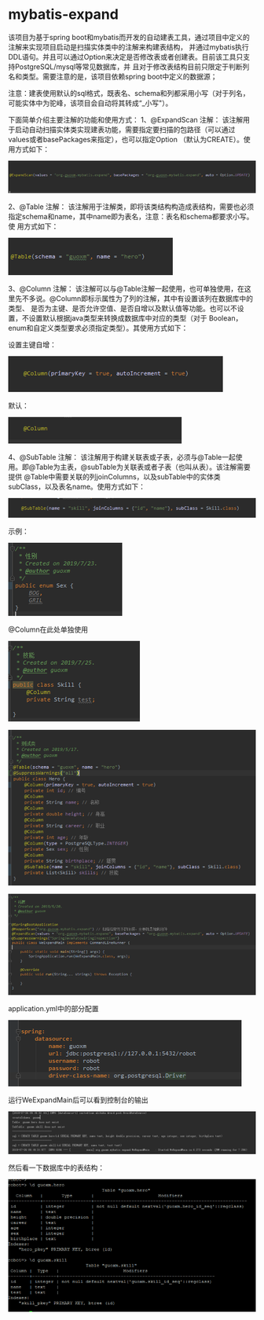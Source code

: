 # mybatis-expand

该项目为基于spring boot和mybatis而开发的自动建表工具，通过项目中定义的注解来实现项目启动是扫描实体类中的注解来构建表结构，
并通过mybatis执行DDL语句。并且可以通过Option来决定是否修改表或者创建表。目前该工具只支持PostgreSQL/mysql等常见数据库，并
且对于修改表结构目前只限定于判断列名和类型。需要注意的是，该项目依赖spring boot中定义的数据源；

注意：建表使用默认的sql格式，既表名、schema和列都采用小写（对于列名，可能实体中为驼峰，该项目会自动将其转成“_小写"）。

下面简单介绍主要注解的功能和使用方式：
1、@ExpandScan 注解：
该注解用于启动自动扫描实体类实现建表功能，需要指定要扫描的包路径（可以通过values或者basePackages来指定），也可以指定Option
（默认为CREATE）。使用方式如下：

![image](https://github.com/Guo-xm/mybatis-expand/blob/master/images/ExpandScan.png)

2、@Table 注解：
该注解用于注解类，即将该类结构构造成表结构，需要也必须指定schema和name，其中name即为表名，注意：表名和schema都要求小写。使
用方式如下：

![image](https://github.com/Guo-xm/mybatis-expand/blob/master/images/Table.png)

3、@Column 注解：
该注解可以与@Table注解一起使用，也可单独使用，在这里先不多说。@Column即标示属性为了列的注解，其中有设置该列在数据库中的类型、
是否为主键、是否允许空值、是否自增以及默认值等功能。也可以不设置，不设置默认根据java类型来转换成数据库中对应的类型（对于
Boolean，enum和自定义类型要求必须指定类型）。其使用方式如下：

设置主键自增：

![image](https://github.com/Guo-xm/mybatis-expand/blob/master/images/Column.png)

默认：

![image](https://github.com/Guo-xm/mybatis-expand/blob/master/images/Column2.png)

4、@SubTable 注解：
该注解用于构建关联表或子表，必须与@Table一起使用。即@Table为主表，@subTable为关联表或者子表（也叫从表）。该注解需要提供
@Table中需要关联的列joinColumns，以及subTable中的实体类subClass，以及表名name。使用方式如下：

![image](https://github.com/Guo-xm/mybatis-expand/blob/master/images/SubTable.png)


示例：

![image](https://github.com/Guo-xm/mybatis-expand/blob/master/images/sex.png)

@Column在此处单独使用

![image](https://github.com/Guo-xm/mybatis-expand/blob/master/images/Skill.png)

![image](https://github.com/Guo-xm/mybatis-expand/blob/master/images/Hero.png)

![image](https://github.com/Guo-xm/mybatis-expand/blob/master/images/WeExpandMain.png)

application.yml中的部分配置

![image](https://github.com/Guo-xm/mybatis-expand/blob/master/images/spring-datasource.png)


运行WeExpandMain后可以看到控制台的输出

![image](https://github.com/Guo-xm/mybatis-expand/blob/master/images/control.png)


然后看一下数据库中的表结构：

![image](https://github.com/Guo-xm/mybatis-expand/blob/master/images/db.png)





        


